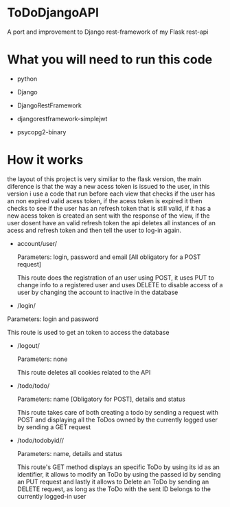 # ToDoDjangoAPI
A port and improvement to Django rest-framework of my Flask rest-api

# What you will need to run this code

- python

- Django

- DjangoRestFramework

- djangorestframework-simplejwt

- psycopg2-binary


# How it works

the layout of this project is very similiar to the flask version, the main diference is that the way a new acess token is issued to the user, in this version i use
a code that run before each view that checks if the user has an non expired valid acess token, if the acess token is expired it then checks to see if the user has an
refresh token that is still valid, if it has a new acess token is created an sent with the response of the view, if the user dosent have an valid refresh token the api deletes all instances of
an acess and refresh token and then tell the user to log-in again.

- account/user/

  Parameters: login, password and email [All obligatory for a POST request]

  This route does the registration of an user using POST, it uses PUT to change info to a registered user and uses DELETE to disable access of a user by changing the account to inactive in the database
  
 - /login/

  Parameters: login and password

  This route is used to get an token to access the database

- /logout/

  Parameters: none
  
  This route deletes all cookies related to the API

- /todo/todo/

  Parameters: name [Obligatory for POST], details and status

  This route takes care of both creating a todo by sending a request with POST and displaying all the ToDos owned by the currently logged user by sending a GET request

- /todo/todobyid/<id>/

  Parameters: name, details and status

  This route's GET method displays an specific ToDo by using its id as an identifier, it allows to modify an ToDo by using the passed id by sending an PUT request and lastly it allows to Delete an ToDo by sending an DELETE request, as long as the ToDo with the sent ID belongs to the currently logged-in user
